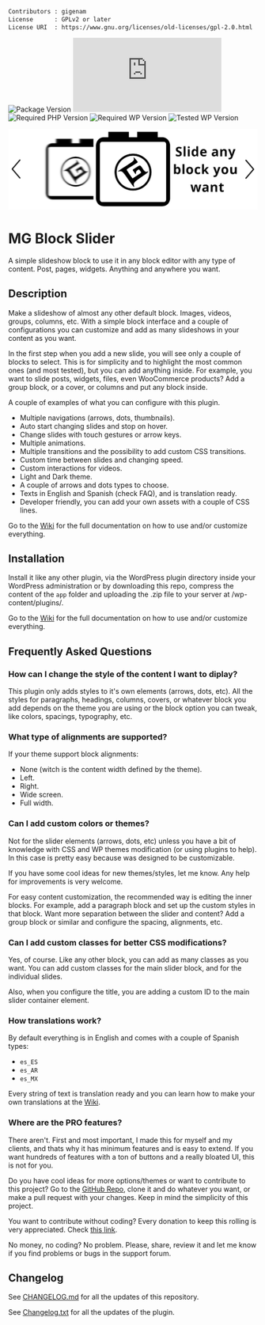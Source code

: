 ```
Contributors : gigenam
License      : GPLv2 or later
License URI  : https://www.gnu.org/licenses/old-licenses/gpl-2.0.html
```

![Package Version](https://img.shields.io/github/package-json/v/gigenam/mgblockslider)
![Required Node Version](https://img.shields.io/badge/Minimum->=16.x%20-blue?logo=node.js)
![Required PHP Version](https://img.shields.io/badge/Recomended->=7.0-blue?logo=php)
![Required WP Version](https://img.shields.io/badge/Required->=5.9-blue?logo=wordpress)
![Tested WP Version](https://img.shields.io/badge/Tested-6.0.2-lightgrey?logo=wordpress)

![MG Block Slider Banner](./app/assets/img/banner.png)

# MG Block Slider

A simple slideshow block to use it in any block editor with any type of content.
Post, pages, widgets. Anything and anywhere you want.

## Description

Make a slideshow of almost any other default block. Images, videos, groups,
columns, etc. With a simple block interface and a couple of configurations you
can customize and add as many slideshows in your content as you want.

In the first step when you add a new slide, you will see only a couple of blocks
to select. This is for simplicity and to highlight the most common ones (and most
tested), but you can add anything inside. For example, you want to slide posts,
widgets, files, even WooCommerce products? Add a group block, or a cover, or
columns and put any block inside.

A couple of examples of what you can configure with this plugin.

- Multiple navigations (arrows, dots, thumbnails).
- Auto start changing slides and stop on hover.
- Change slides with touch gestures or arrow keys.
- Multiple animations.
- Multiple transitions and the possibility to add custom CSS transitions.
- Custom time between slides and changing speed.
- Custom interactions for videos.
- Light and Dark theme.
- A couple of arrows and dots types to choose.
- Texts in English and Spanish (check FAQ), and is translation ready.
- Developer friendly, you can add your own assets with a couple of CSS lines.

Go to the [Wiki](https://github.com/gigenam/mgblockslider/wiki) for the full documentation on
how to use and/or customize everything.

## Installation

Install it like any other plugin, via the WordPress plugin directory inside your
WordPress administration or by downloading this repo, compress the content of the
`app` folder and uploading the .zip file to your server at /wp-content/plugins/.

Go to the [Wiki](https://github.com/gigenam/mgblockslider/wiki) for the full documentation on
how to use and/or customize everything.

## Frequently Asked Questions

### How can I change the style of the content I want to diplay?

This plugin only adds styles to it's own elements (arrows, dots, etc). All the
styles for paragraphs, headings, columns, covers, or whatever block you add
depends on the theme you are using or the block option you can tweak, like colors,
spacings, typography, etc.

### What type of alignments are supported?

If your theme support block alignments:

- None (witch is the content width defined by the theme).
- Left.
- Right.
- Wide screen.
- Full width.

### Can I add custom colors or themes?

Not for the slider elements (arrows, dots, etc) unless you have a bit of knowledge
with CSS and WP themes modification (or using plugins to help). In this case is
pretty easy because was designed to be customizable.

If you have some cool ideas for new themes/styles, let me know. Any help for
improvements is very welcome.

For easy content customization, the recommended way is editing the inner blocks.
For example, add a paragraph block and set up the custom styles in that block.
Want more separation between the slider and content? Add a group block or similar
and configure the spacing, alignments, etc.

### Can I add custom classes for better CSS modifications?

Yes, of course. Like any other block, you can add as many classes as you want.
You can add custom classes for the main slider block, and for the individual
slides.

Also, when you configure the title, you are adding a custom ID to the main slider
container element.

### How translations work?

By default everything is in English and comes with a couple of Spanish types:

- `es_ES`
- `es_AR`
- `es_MX`

Every string of text is translation ready and you can learn how to make your own
translations at the [Wiki](https://github.com/gigenam/mgblockslider/wiki).

### Where are the PRO features?

There aren't. First and most important, I made this for myself and my clients,
and thats why it has minimum features and is easy to extend. If you want hundreds
of features with a ton of buttons and a really bloated UI, this is not for you.

Do you have cool ideas for more options/themes or want to contribute to this project?
Go to the [GitHub Repo](https://github.com/gigenam/mgblockslider), clone it and
do whatever you want, or make a pull request with your changes. Keep in mind the
simplicity of this project.

You want to contribute without coding? Every donation to keep this rolling is very
appreciated. Check [this link](https://www.paypal.com/donate/?hosted_button_id=X73V9XW8Y94C8).

No money, no coding? No problem. Please, share, review it and let me know if you
find problems or bugs in the support forum.

## Changelog

See [CHANGELOG.md](./CHANGELOG.md) for all the updates of this repository.

See [Changelog.txt](./app/changelog.txt) for all the updates of the plugin.

